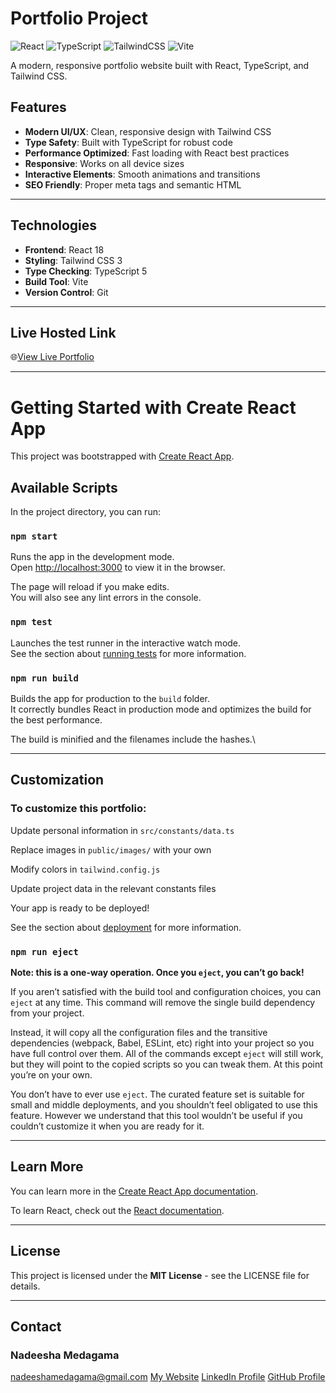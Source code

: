 # Portfolio Project

![React](https://img.shields.io/badge/react-%2320232a.svg?style=for-the-badge&logo=react&logoColor=%2361DAFB)
![TypeScript](https://img.shields.io/badge/typescript-%23007ACC.svg?style=for-the-badge&logo=typescript&logoColor=white)
![TailwindCSS](https://img.shields.io/badge/tailwindcss-%2338B2AC.svg?style=for-the-badge&logo=tailwind-css&logoColor=white)
![Vite](https://img.shields.io/badge/vite-%23646CFF.svg?style=for-the-badge&logo=vite&logoColor=white)

A modern, responsive portfolio website built with React, TypeScript, and Tailwind CSS.

## Features

- **Modern UI/UX**: Clean, responsive design with Tailwind CSS
- **Type Safety**: Built with TypeScript for robust code
- **Performance Optimized**: Fast loading with React best practices
- **Responsive**: Works on all device sizes
- **Interactive Elements**: Smooth animations and transitions
- **SEO Friendly**: Proper meta tags and semantic HTML

---
## Technologies

- **Frontend**: React 18
- **Styling**: Tailwind CSS 3
- **Type Checking**: TypeScript 5
- **Build Tool**: Vite
- **Version Control**: Git

---
## Live Hosted Link

🌐[View Live Portfolio]()

---
# Getting Started with Create React App

This project was bootstrapped with [Create React App](https://github.com/facebook/create-react-app).

## Available Scripts

In the project directory, you can run:

### `npm start`

Runs the app in the development mode.\
Open [http://localhost:3000](http://localhost:3000) to view it in the browser.

The page will reload if you make edits.\
You will also see any lint errors in the console.

### `npm test`

Launches the test runner in the interactive watch mode.\
See the section about [running tests](https://facebook.github.io/create-react-app/docs/running-tests) for more information.

### `npm run build`

Builds the app for production to the `build` folder.\
It correctly bundles React in production mode and optimizes the build for the best performance.

The build is minified and the filenames include the hashes.\

---
## Customization 

### To customize this portfolio:

Update personal information in `src/constants/data.ts`

Replace images in `public/images/` with your own

Modify colors in `tailwind.config.js`

Update project data in the relevant constants files

Your app is ready to be deployed!

See the section about [deployment](https://facebook.github.io/create-react-app/docs/deployment) for more information.

### `npm run eject`

**Note: this is a one-way operation. Once you `eject`, you can’t go back!**

If you aren’t satisfied with the build tool and configuration choices, you can `eject` at any time. This command will remove the single build dependency from your project.

Instead, it will copy all the configuration files and the transitive dependencies (webpack, Babel, ESLint, etc) right into your project so you have full control over them. All of the commands except `eject` will still work, but they will point to the copied scripts so you can tweak them. At this point you’re on your own.

You don’t have to ever use `eject`. The curated feature set is suitable for small and middle deployments, and you shouldn’t feel obligated to use this feature. However we understand that this tool wouldn’t be useful if you couldn’t customize it when you are ready for it.

---
## Learn More

You can learn more in the [Create React App documentation](https://facebook.github.io/create-react-app/docs/getting-started).

To learn React, check out the [React documentation](https://reactjs.org/).

---
## License
This project is licensed under the **MIT License** - see the LICENSE file for details.

---
## Contact
### Nadeesha Medagama
[nadeeshamedagama@gmail.com](nadeeshamedagama@gmail.com)
[My Website]()
[LinkedIn Profile](https://www.linkedin.com/in/nadeesha-medagama-5aa827287/)
[GitHub Profile](https://github.com/NadeeshaMedagama)
